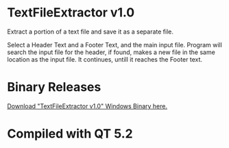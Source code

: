 # TextFileExtractor v1.0
Extract a portion of a text file and save it as a separate file.

Select a Header Text and a Footer Text, and the main input file.
Program will search the input file for the header, if found, makes a new file in the same location as the input file. 
It continues, untill it reaches the Footer text.

# Binary Releases
[Download "TextFileExtractor v1.0" Windows Binary here.](https://github.com/rayanelectro/TextFileExtractor/releases/download/1.0/TextFileExtractor-v1.0-BIN.rar)

# Compiled with QT 5.2
